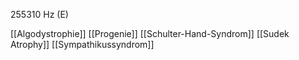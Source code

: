 255310 Hz (E)

[[Algodystrophie]]
[[Progenie]]
[[Schulter-Hand-Syndrom]]
[[Sudek Atrophy]]
[[Sympathikussyndrom]]